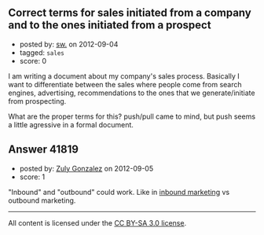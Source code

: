 ## Correct terms for sales initiated from a company and to the ones initiated from a prospect

- posted by: [sw.](https://stackexchange.com/users/-1/14984-sw) on 2012-09-04
- tagged: `sales`
- score: 0

I am writing a document about my company's sales process. Basically I want to differentiate between the sales where people come from search engines, advertising, recommendations to the ones that we generate/initiate from prospecting.

What are the proper terms for this? push/pull came to mind, but push seems a little agressive in a formal document.


## Answer 41819

- posted by: [Zuly Gonzalez](https://stackexchange.com/users/-1/2692-zuly-gonzalez) on 2012-09-05
- score: 1

"Inbound" and "outbound" could work. Like in [inbound marketing](http://en.wikipedia.org/wiki/Inbound_marketing) vs outbound marketing.



---

All content is licensed under the [CC BY-SA 3.0 license](https://creativecommons.org/licenses/by-sa/3.0/).
